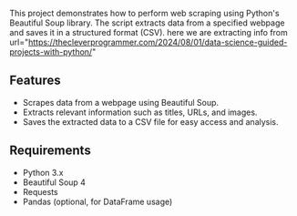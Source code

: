This project demonstrates how to perform web scraping using Python's Beautiful Soup library. The script extracts data from a specified webpage and saves it in a structured format (CSV).
here we are extracting info from url="https://thecleverprogrammer.com/2024/08/01/data-science-guided-projects-with-python/" 

## Features

- Scrapes data from a webpage using Beautiful Soup.
- Extracts relevant information such as titles, URLs, and images.
- Saves the extracted data to a CSV file for easy access and analysis.

## Requirements

- Python 3.x
- Beautiful Soup 4
- Requests
- Pandas (optional, for DataFrame usage)

